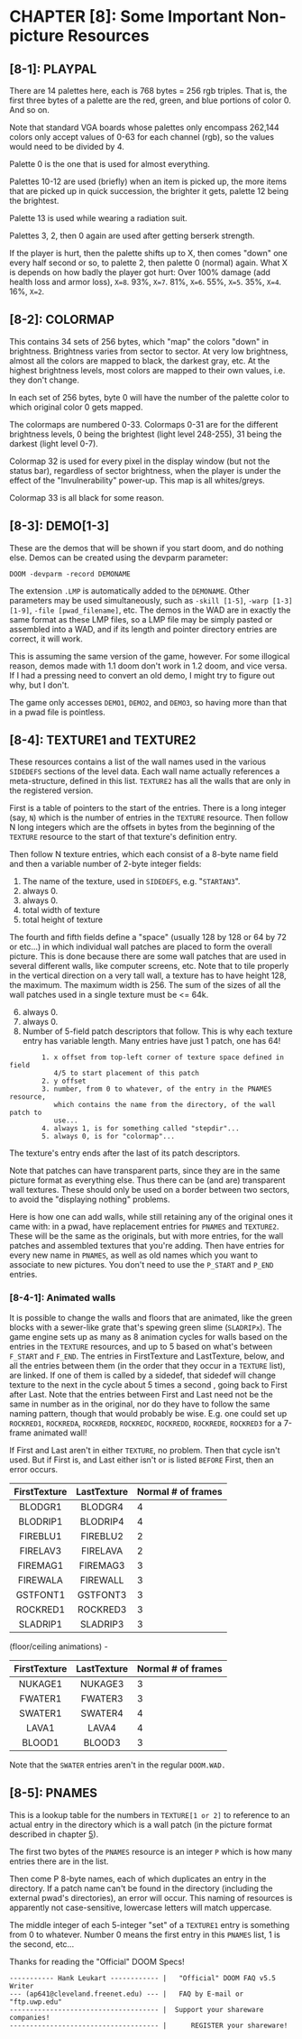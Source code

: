 # CHAPTER [8]: Some Important Non-picture Resources
## [8-1]: PLAYPAL
There are 14 palettes here, each is 768 bytes = 256 rgb triples. That is, the first three bytes of a palette are the red, green, and blue portions of color 0. And so on.

Note that standard VGA boards whose palettes only encompass 262,144 colors only accept values of 0-63 for each channel (rgb), so the values would need to be divided by 4.

Palette 0 is the one that is used for almost everything.

Palettes 10-12 are used (briefly) when an item is picked up, the more items that are picked up in quick succession, the brighter it gets, palette 12 being the brightest.

Palette 13 is used while wearing a radiation suit.

Palettes 3, 2, then 0 again are used after getting berserk strength.

If the player is hurt, then the palette shifts up to X, then comes "down" one every half second or so, to palette 2, then palette 0 (normal) again. What X is depends on how badly the player got hurt: Over 100% damage (add health loss and armor loss), `X=8`. 93%, `X=7`. 81%, `X=6`. 55%, `X=5`. 35%, `X=4`. 16%, `X=2`.

## [8-2]: COLORMAP
This contains 34 sets of 256 bytes, which "map" the colors "down" in brightness. Brightness varies from sector to sector. At very low brightness, almost all the colors are mapped to black, the darkest gray, etc. At the highest brightness levels, most colors are mapped to their own values, i.e. they don't change.

In each set of 256 bytes, byte 0 will have the number of the palette color to which original color 0 gets mapped.

The colormaps are numbered 0-33. Colormaps 0-31 are for the different brightness levels, 0 being the brightest (light level 248-255), 31 being the darkest (light level 0-7).

Colormap 32 is used for every pixel in the display window (but not the status bar), regardless of sector brightness, when the player is under the effect of the "Invulnerability" power-up. This map is all whites/greys.

Colormap 33 is all black for some reason.

## [8-3]: DEMO[1-3]
These are the demos that will be shown if you start doom, and do nothing else. Demos can be created using the devparm parameter:

`DOOM -devparm -record DEMONAME`

The extension `.LMP` is automatically added to the `DEMONAME`. Other parameters may be used simultaneously, such as `-skill [1-5]`, `-warp [1-3] [1-9]`, `-file [pwad_filename]`, etc. The demos in the WAD are in exactly the same format as these LMP files, so a LMP file may be simply pasted or assembled into a WAD, and if its length and pointer directory entries are correct, it will work.

This is assuming the same version of the game, however. For some illogical reason, demos made with 1.1 doom don't work in 1.2 doom, and vice versa. If I had a pressing need to convert an old demo, I might try to figure out why, but I don't.

The game only accesses `DEMO1`, `DEMO2`, and `DEMO3`, so having more than that in a pwad file is pointless.

## [8-4]: TEXTURE1 and TEXTURE2
These resources contains a list of the wall names used in the various `SIDEDEFS` sections of the level data. Each wall name actually references a meta-structure, defined in this list. `TEXTURE2` has all the walls that are only in the registered version.

First is a table of pointers to the start of the entries. There is a long integer (say, `N`) which is the number of entries in the `TEXTURE` resource. Then follow N long integers which are the offsets in bytes from the beginning of the `TEXTURE` resource to the start of that texture's definition entry.

Then follow N texture entries, which each consist of a 8-byte name field and then a variable number of 2-byte integer fields:

1. The name of the texture, used in `SIDEDEFS`, e.g. "`STARTAN3`".
2. always 0.
3. always 0.
4. total width of texture
5. total height of texture

  The fourth and fifth fields define a "space" (usually 128 by 128 or 64 by 72 or etc...) in which individual wall patches are placed to form the overall picture. This is done because there are some wall patches that are used in several different walls, like computer screens, etc. Note that to tile properly in the vertical direction on a very tall wall, a texture has to have height 128, the maximum. The maximum width is 256. The sum of the sizes of all the wall patches used in a single texture must be <= 64k.

6. always 0.
7. always 0.
8. Number of 5-field patch descriptors that follow. This is why each texture
    entry has variable length. Many entries have just 1 patch, one has 64!

```
        1. x offset from top-left corner of texture space defined in field
           4/5 to start placement of this patch
        2. y offset
        3. number, from 0 to whatever, of the entry in the PNAMES resource,
           which contains the name from the directory, of the wall patch to
           use...
        4. always 1, is for something called "stepdir"...
        5. always 0, is for "colormap"...
```

The texture's entry ends after the last of its patch descriptors.

Note that patches can have transparent parts, since they are in the same picture format as everything else. Thus there can be (and are) transparent wall textures. These should only be used on a border between two sectors, to avoid the "displaying nothing" problems.

Here is how one can add walls, while still retaining any of the original ones it came with: in a pwad, have replacement entries for `PNAMES` and `TEXTURE2`. These will be the same as the originals, but with more entries, for the wall patches and assembled textures that you're adding. Then have entries for every new name in `PNAMES`, as well as old names which you want to associate to new pictures. You don't need to use the `P_START` and `P_END` entries.

### [8-4-1]: Animated walls
It is possible to change the walls and floors that are animated, like the green blocks with a sewer-like grate that's spewing green slime (`SLADRIPx`). The game engine sets up as many as 8 animation cycles for walls based on the entries in the `TEXTURE` resources, and up to 5 based on what's between `F_START` and `F_END`. The entries in FirstTexture and LastTexture, below, and all the entries between them (in the order that they occur in a `TEXTURE` list), are linked. If one of them is called by a sidedef, that sidedef will change texture to the next in the cycle about 5 times a second , going back to First after Last. Note that the entries between First and Last need not be the same in number as in the original, nor do they have to follow the same naming pattern, though that would probably be wise. E.g. one could set up `ROCKRED1`, `ROCKREDA`, `ROCKREDB`, `ROCKREDC`, `ROCKREDD`, `ROCKREDE`, `ROCKRED3` for a 7-frame animated wall!

If First and Last aren't in either `TEXTURE`, no problem. Then that cycle isn't used. But if First is, and Last either isn't or is listed `BEFORE` First, then an error occurs.

| FirstTexture | LastTexture | Normal # of frames |
|:------------:|:-----------:|:-------------------|
|   BLODGR1    |   BLODGR4   | 4                  |
|   BLODRIP1   |  BLODRIP4   | 4                  |
|   FIREBLU1   |  FIREBLU2   | 2                  |
|   FIRELAV3   |  FIRELAVA   | 2                  |
|   FIREMAG1   |  FIREMAG3   | 3                  |
|   FIREWALA   |  FIREWALL   | 3                  |
|   GSTFONT1   |  GSTFONT3   | 3                  |
|   ROCKRED1   |  ROCKRED3   | 3                  |
|   SLADRIP1   |  SLADRIP3   | 3                  |

(floor/ceiling animations) -

| FirstTexture | LastTexture | Normal # of frames |
|:------------:|:-----------:|:-------------------|
|   NUKAGE1    |   NUKAGE3   | 3                  |
|   FWATER1    |   FWATER3   | 3                  |
|   SWATER1    |   SWATER4   | 4                  |
|    LAVA1     |    LAVA4    | 4                  |
|    BLOOD1    |   BLOOD3    | 3                  |

Note that the `SWATER` entries aren't in the regular `DOOM.WAD.`
## [8-5]: PNAMES
This is a lookup table for the numbers in `TEXTURE[1 or 2]` to reference to an actual entry in the directory which is a wall patch (in the picture format described in chapter [5]).

The first two bytes of the `PNAMES` resource is an integer `P` which is how many entries there are in the list.

Then come P 8-byte names, each of which duplicates an entry in the directory. If a patch name can't be found in the directory (including the external pwad's directories), an error will occur. This naming of resources is apparently not case-sensitive, lowercase letters will match uppercase.

The middle integer of each 5-integer "set" of a `TEXTURE1` entry is something from 0 to whatever. Number 0 means the first entry in this `PNAMES` list, 1 is the second, etc...

Thanks for reading the "Official" DOOM Specs!

```
----------- Hank Leukart ------------ |   "Official" DOOM FAQ v5.5 Writer
--- (ap641@cleveland.freenet.edu) --- |   FAQ by E-mail or "ftp.uwp.edu"
------------------------------------- |  Support your shareware companies!
------------------------------------- |      REGISTER your shareware!
```

[5]: ./Chapter5.md

